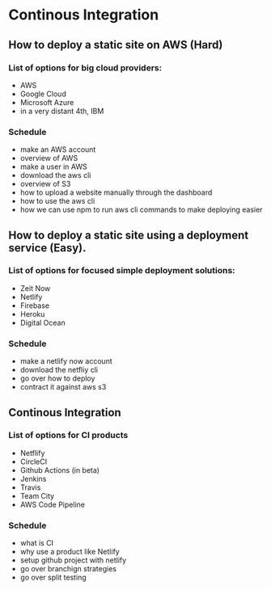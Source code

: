# Continous Integration

## How to deploy a static site on AWS (Hard)

### List of options for big cloud providers:
- AWS
- Google Cloud
- Microsoft Azure
- in a very distant 4th, IBM

### Schedule
- make an AWS account
- overview of AWS
- make a user in AWS
- download the aws cli
- overview of S3
- how to upload a website manually through the dashboard
- how to use the aws cli
- how we can use npm to run aws cli commands to make deploying easier


## How to deploy a static site using a deployment service (Easy).
### List of options for focused simple deployment solutions:
- Zeit Now
- Netlify
- Firebase
- Heroku
- Digital Ocean

### Schedule
- make a netlify now account
- download the netfliy cli
- go over how to deploy
- contract it against aws s3

## Continous Integration
### List of options for CI products
- Netflify
- CircleCI
- Github Actions (in beta)
- Jenkins
- Travis
- Team City
- AWS Code Pipeline


### Schedule
- what is CI
- why use a product like Netlify
- setup github project with netlify
- go over branchign strategies
- go over split testing

